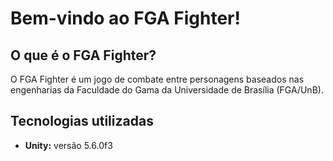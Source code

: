 # Bem-vindo ao FGA Fighter!

## O que é o FGA Fighter?

O FGA Fighter é um jogo de combate entre personagens baseados nas engenharias da Faculdade do Gama da Universidade de Brasília (FGA/UnB).

## Tecnologias utilizadas

* **Unity:** versão 5.6.0f3
